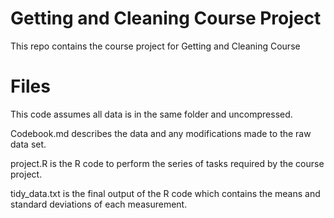 # Getting and Cleaning Course Project 
This repo contains the course project for Getting and Cleaning Course

# Files
This code assumes all data is in the same folder and uncompressed. 

Codebook.md describes the data and any modifications made to the raw data set. 

project.R is the R code to perform the series of tasks required by the course project. 

tidy_data.txt is the final output of the R code which contains the means and standard deviations of each measurement. 
